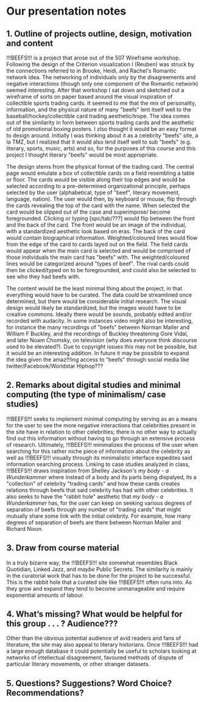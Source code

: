 # Our presentation notes

## 1.	Outline of projects outline, design, motivation and content

!!!BEEFS!!! is a project that arose out of the 507 Wireframe workshop. Following the design of the Criterion visualization I (Reuben) was struck by the connections referred to in Brooke, Heidi, and Rachel's Romantic network idea. The networking of individuals only by the disagreements and negative interactions (though only one component of the Romantic network) seemed interesting. After that workshop I sat down and sketched out a wireframe of sorts on paper based around the visual inspiration of collectible sports trading cards. It seemed to me that the mix of personality, information, and the physical nature of many "beefs" lent itself well to the baseball/hockey/collectible card trading aesthetic/trope. The idea comes out of the similarity in form between sports trading cards and the aesthetic of old promotional boxing posters. I zlso thought it would be an easy format to design around. Initially I was thinking about it as a celebrity "beefs" site, a la TMZ, but I realized that it would also lend itself well to sub "beefs" (e.g. literary, sports, music, arts) and so, for the purposes of this course and this project I thought literary "beefs" would be most appropriate. 

The design stems from the physical format of the trading card. The central page would emulate a box of collectible cards on a field resembling a table or floor. The cards would be visible along their top edges and would be selected according to a pre-determined organizational principle, perhaps selected by the user (alphabetical, type of "beef", literary movement, language, nation). The user would then, by keyboard or mouse, flip through the cards revealing the top of the card with the name. When selected the card would be slipped out of the case and superimpose/ become foregrounded. Clicking or typing [spc/tab/???] would flip between the front and the back of the card. The front would be an image of the individual, with a standardized aesthetic look based on eras. The back of the card would contain biographical information. Weighted/coloured lines would flow from the edge of the card to cards layed out on the field. The field cards would appear when the main card is selected and would be comprised of those individuals the main card has "beefs" with. The weighted/coloured lines would be categorized around "types of beef". The rival cards could then be clicked/typed on to be foregrounded, and could also be selected to see who they had beefs with. 

The content would be the least minimal thing about the project, in that everything would have to be curated. The data could be streamlined once determined, but there would be considerable initial research. The visual design would likely be standardized, but the images would have to be creative commons. Ideally there would be sounds, probably edited and/or recorded with audacity. In some instances video might also be interesting, for instance the many recordings of "beefs" between Norman Mailer and William F Buckley, and the recordings of Buckley threatening Gore Vidal, and later Noam Chomsky, on television (why does everyone think discourse used to be elevated?). Due to copyright issues this may not be possible, but it would be an interesting addition. In future it may be possible to expand the idea given the amaz!!!ing access to "beefs" through social media like twitter/Facebook/Worldstar Hiphop???
## 2.	Remarks about digital studies and minimal computing (the type of minimalism/ case studies)

!!!BEEFS!!! seeks to implement minimal computing by serving as an a means for the user to see the more negative interactions that celebrities present in the site have in relation to other celebrities; there is no other way to actually find out this information without having to go through an extensive process of research. Ultimately, !!!BEEFS!!! minimalizes the process of the user when searching for this rather niche piece of information about the celebrity as well as !!!BEEFS!!! visually through its minimalistic interface expedites said information searching process. Linking to case studies analyzed in class, !!!BEEFS!!! draws inspiration from Shelley Jackson's *my body - a Wunderkammer* where instead of a body and its parts being dispalyed, its a "collection" of celebrity "trading cards" and how these cards creates relations through beefs that said celebrity has had with other celebrities. It also seeks to have the "rabbit hole" aesthetic that *my body - a Wunderkammer* has, for the user can keep on seeking various degrees of separation of beefs through any number of "trading cards" that might mutually share some link with the initial celebrity. For example, how many degrees of separation of beefs are there between Norman Mailer and Richard Nixon.  
## 3.	Draw from course material

In a truly bizarre way, the !!!BEEFS!!! site somewhat resembles Black Quotidian, Linked Jazz, and *maybe* Public Secrets. The similarity is mainly in the curatorial work that has to be done for the project to be successful. This is the rabbit hole that a curated site like !!!BEEFS!!! often runs into. As they grow and expand they tend to become unmanageable and require exponential amounts of labour. 
## 4.	What’s missing? What would be helpful for this group . . . ? Audience???

Other than the obvious potential audience of avid readers and fans of literature, the site may also appeal to literary historians. Once !!!BEEFS!!! had a large enough database it could potentially be useful to scholars looking at networks of intellectual disagreement, favoured methods of dispute of particular literary movements, or other stranger datasets.
## 5.	Questions? Suggestions? Word Choice? Recommendations? 




